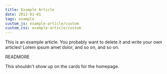 ```yaml
---
title: Example Article
date: 2012-01-01
tags: example
custom_js: example-article/custom
custom_css: example-article/custom
---
```


This is an example article. You probably want to delete it and write your own articles! Lorem ipsum amet dolor, and so on, and so on.

READMORE

This shouldn't show up on the cards for the homepage.
